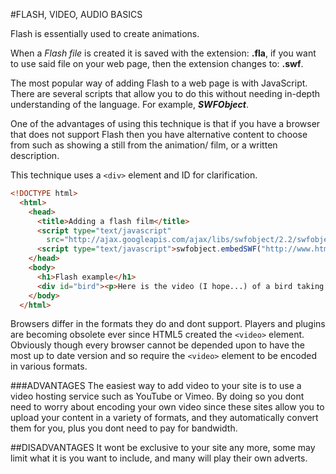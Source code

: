 #FLASH, VIDEO, AUDIO BASICS

Flash is essentially used to create animations.

When a *Flash file* is created it is saved with the extension: __.fla__, if you want to use said file on your web page, then the extension changes to: __.swf__.

The most popular way of adding Flash to a web page is with JavaScript. There are several scripts that allow you to do this without needing in-depth understanding of the language. For example, *__SWFObject__*.

One of the advantages of using this technique is that if you have a browser that does not support Flash then you have alternative content to choose from such as showing a still from the animation/ film, or a written description.

This technique uses a ```<div>``` element and ID for clarification.

```html
<!DOCTYPE html>
  <html>
    <head>
      <title>Adding a flash film</title>
      <script type="text/javascript"
        src="http://ajax.googleapis.com/ajax/libs/swfobject/2.2/swfobject.js"></script> <!-- this example is hosted on google, here it is showing the source to make the argument (shown in the the second script) work. The type attribute is used to indicate that the script inside is written in javascript, and the src shows the browser where to find it  -->
      <script type="text/javascript">swfobject.embedSWF("http://www.htmlandcssbook.com/code-samples/chapter-09/flash/bird.swf", "bird", "400", "300", "8.0.0");</script> <!-- this script element tells the browser it is a flash film as well aswhich element it should replace. this element is actually telling the SWFObject script 5 pieces of information - the location of the file:http://www.htmlandcssbook.com/code-samples/chapter-09/flash/bird.swf, the element it should replace: bird (specified by the div id), the width and height: 400/ 300, and the minimum version the flash player needs to view the movie: 8 -->
    </head>
    <body>
      <h1>Flash example</h1>
      <div id="bird"><p>Here is the video (I hope...) of a bird taking a shower</p></div>
    </body>
  </html>
```
Browsers differ in the formats they do and dont support. Players and plugins are becoming obsolete ever since HTML5 created the ```<video>``` element. Obviously though every browser cannot be depended upon to have the most up to date version and so require the ```<video>``` element to be encoded in various formats.

###ADVANTAGES
The easiest way to add video to your site is to use a video hosting service such as YouTube or Vimeo. By doing so you dont need to worry about encoding your own video since these sites allow you to upload your content in a variety of formats, and they automatically convert them for you, plus you dont need to pay for bandwidth.

##DISADVANTAGES
It wont be exclusive to your site any more, some may limit what it is you want to include, and many will play their own adverts.



















